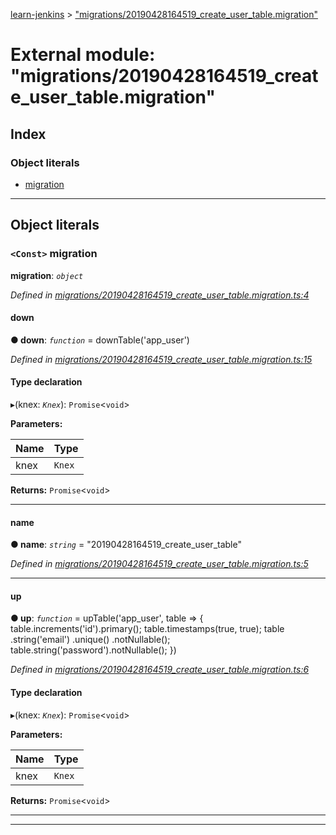 [learn-jenkins](../README.md) > ["migrations/20190428164519_create_user_table.migration"](../modules/_migrations_20190428164519_create_user_table_migration_.md)

# External module: "migrations/20190428164519_create_user_table.migration"

## Index

### Object literals

* [migration](_migrations_20190428164519_create_user_table_migration_.md#migration)

---

## Object literals

<a id="migration"></a>

### `<Const>` migration

**migration**: *`object`*

*Defined in [migrations/20190428164519_create_user_table.migration.ts:4](https://github.com/jmeyers91/ts-app/blob/2005cf1/src/migrations/20190428164519_create_user_table.migration.ts#L4)*

<a id="migration.down"></a>

####  down

**● down**: *`function`* =  downTable('app_user')

*Defined in [migrations/20190428164519_create_user_table.migration.ts:15](https://github.com/jmeyers91/ts-app/blob/2005cf1/src/migrations/20190428164519_create_user_table.migration.ts#L15)*

#### Type declaration
▸(knex: *`Knex`*): `Promise`<`void`>

**Parameters:**

| Name | Type |
| ------ | ------ |
| knex | `Knex` |

**Returns:** `Promise`<`void`>

___
<a id="migration.name"></a>

####  name

**● name**: *`string`* = "20190428164519_create_user_table"

*Defined in [migrations/20190428164519_create_user_table.migration.ts:5](https://github.com/jmeyers91/ts-app/blob/2005cf1/src/migrations/20190428164519_create_user_table.migration.ts#L5)*

___
<a id="migration.up"></a>

####  up

**● up**: *`function`* =  upTable('app_user', table => {
    table.increments('id').primary();
    table.timestamps(true, true);
    table
      .string('email')
      .unique()
      .notNullable();
    table.string('password').notNullable();
  })

*Defined in [migrations/20190428164519_create_user_table.migration.ts:6](https://github.com/jmeyers91/ts-app/blob/2005cf1/src/migrations/20190428164519_create_user_table.migration.ts#L6)*

#### Type declaration
▸(knex: *`Knex`*): `Promise`<`void`>

**Parameters:**

| Name | Type |
| ------ | ------ |
| knex | `Knex` |

**Returns:** `Promise`<`void`>

___

___

